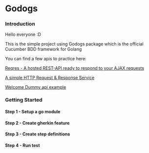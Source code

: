 # Godogs

### Introduction
Hello everyone :D

This is the simple project using Godogs package which is the official Cucumber BDD framework for Golang

You can find a few apis to practice here:

[Reqres - A hosted REST-API ready to respond to your AJAX requests](https://reqres.in/)

[A simple HTTP Request & Response Service](https://httpbin.org/)

[Welcome Dummy api example](https://dummy.restapiexample.com/)


### Getting Started
#### Step 1 - Setup a go module
#### Step 2 - Create gherkin feature
#### Step 3 - Create step definitions
#### Step 4 - Run test